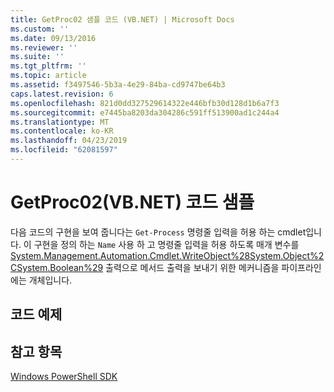 ```yaml
---
title: GetProc02 샘플 코드 (VB.NET) | Microsoft Docs
ms.custom: ''
ms.date: 09/13/2016
ms.reviewer: ''
ms.suite: ''
ms.tgt_pltfrm: ''
ms.topic: article
ms.assetid: f3497546-5b3a-4e29-84ba-cd9747be64b3
caps.latest.revision: 6
ms.openlocfilehash: 821d0dd327529614322e446bfb30d128d1b6a7f3
ms.sourcegitcommit: e7445ba8203da304286c591ff513900ad1c244a4
ms.translationtype: MT
ms.contentlocale: ko-KR
ms.lasthandoff: 04/23/2019
ms.locfileid: "62081597"
---
```

# <a name="getproc02-vbnet-sample-code"></a>GetProc02(VB.NET) 코드 샘플

다음 코드의 구현을 보여 줍니다는 `Get-Process` 명령줄 입력을 허용 하는 cmdlet입니다. 이 구현을 정의 하는 `Name` 사용 하 고 명령줄 입력을 허용 하도록 매개 변수를 [System.Management.Automation.Cmdlet.WriteObject%28System.Object%2CSystem.Boolean%29](/dotnet/api/System.Management.Automation.Cmdlet.WriteObject%28System.Object%2CSystem.Boolean%29) 출력으로 메서드 출력을 보내기 위한 메커니즘을 파이프라인에는 개체입니다.

## <a name="code-sample"></a>코드 예제

<!-- TODO!!!: review snippet reference  [!CODE [Msh_samplesgetproc02#getproc02vball](Msh_samplesgetproc02#getproc02vball)]  -->

## <a name="see-also"></a>참고 항목

[Windows PowerShell SDK](../windows-powershell-reference.md)